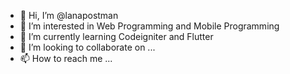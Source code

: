 - 👋 Hi, I’m @lanapostman
- 👀 I’m interested in Web Programming and Mobile Programming
- 🌱 I’m currently learning Codeigniter and Flutter
- 💞️ I’m looking to collaborate on ...
- 📫 How to reach me ...

<!---
lanapostman/lanapostman is a ✨ special ✨ repository because its `README.md` (this file) appears on your GitHub profile.
You can click the Preview link to take a look at your changes.
--->
